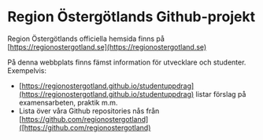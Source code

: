 # Region Östergötlands Github-projekt
Region Östergötlands officiella hemsida finns på [https://regionostergotland.se](https://regionostergotland.se)

På denna webbplats finns fämst information för utvecklare och studenter. Exempelvis:
* [https://regionostergotland.github.io/studentuppdrag](https://regionostergotland.github.io/studentuppdrag) listar förslag på examensarbeten, praktik m.m. 
* Lista över våra Github repositories nås från [https://github.com/regionostergotland]([https://github.com/regionostergotland)

